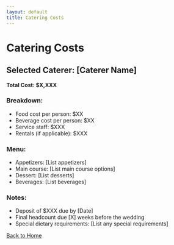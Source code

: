 ```yaml
---
layout: default
title: Catering Costs
---
```


# Catering Costs

## Selected Caterer: [Caterer Name]

**Total Cost: $X,XXX**

### Breakdown:
- Food cost per person: $XX
- Beverage cost per person: $XX
- Service staff: $XXX
- Rentals (if applicable): $XXX

### Menu:
- Appetizers: [List appetizers]
- Main course: [List main course options]
- Dessert: [List desserts]
- Beverages: [List beverages]

### Notes:
- Deposit of $XXX due by [Date]
- Final headcount due [X] weeks before the wedding
- Special dietary requirements: [List any special requirements]

[Back to Home](index.md)
